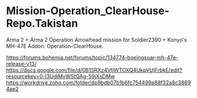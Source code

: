 # Mission-Operation_ClearHouse-Repo.Takistan
 Arma 2 + Arma 2 Operation Arrowhead mission for Soldier2390 + Konyo's MH-47E Addon: Operation-ClearHouse.

https://forums.bohemia.net/forums/topic/134774-boeingsoar-mh-47e-release-v13/
https://docs.google.com/file/d/0B1SRXz4VtjWTOXQ4UkpVUjFrbkE/edit?resourcekey=0-I3UdiMvWStQAg-59jXsDMw
https://workdrive.zoho.com/folder/dp9bdb07b1b6fc754499a88f32a8c38694ae2

